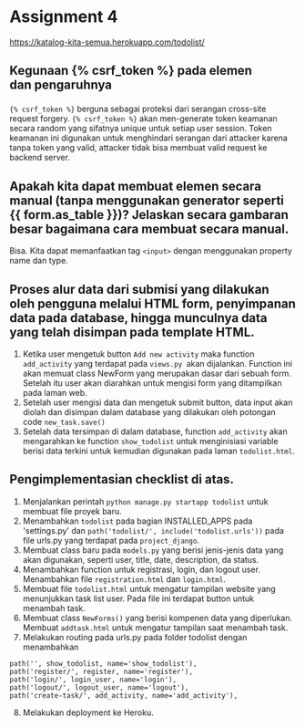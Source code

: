  # Assignment 4
https://katalog-kita-semua.herokuapp.com/todolist/
 
 ## Kegunaan {% csrf_token %} pada elemen <form> dan pengaruhnya
`{% csrf_token %}` berguna sebagai proteksi dari serangan cross-site request forgery. `{% csrf_token %}` akan men-generate token keamanan secara random yang sifatnya unique untuk setiap user session. Token keamanan ini digunakan untuk menghindari serangan dari attacker karena tanpa token yang valid, attacker tidak bisa membuat valid request ke backend server.

 ## Apakah kita dapat membuat elemen <form> secara manual (tanpa menggunakan generator seperti {{ form.as_table }})? Jelaskan secara gambaran besar bagaimana cara membuat <form> secara manual.
Bisa. Kita dapat memanfaatkan tag `<input>` dengan menggunakan property name dan type.

 ## Proses alur data dari submisi yang dilakukan oleh pengguna melalui HTML form, penyimpanan data pada database, hingga munculnya data yang telah disimpan pada template HTML.
1. Ketika user mengetuk button `Add new activity` maka function `add_activity` yang terdapat pada `views.py `akan dijalankan. Function ini akan memuat class NewForm yang merupakan dasar dari sebuah form. Setelah itu user akan diarahkan untuk mengisi form yang ditampilkan pada laman web.
2. Setelah user mengisi data dan mengetuk submit button, data input akan diolah dan disimpan dalam database yang dilakukan oleh potongan code `new_task.save()`
3. Setelah data tersimpan di dalam database, function `add_activity` akan mengarahkan ke function `show_todolist` untuk menginisiasi variable berisi data terkini untuk kemudian digunakan pada laman `todolist.html`.

 ## Pengimplementasian checklist di atas.
1. Menjalankan perintah `python manage.py startapp todolist` untuk membuat file proyek baru.
2. Menambahkan `todolist` pada bagian INSTALLED_APPS pada 'settings.py' dan `path('todolist/', include('todolist.urls'))` pada file urls.py yang terdapat pada `project_django`.
3. Membuat class baru pada `models.py` yang berisi jenis-jenis data yang akan digunakan, seperti user, title, date, description, da status.
4. Menambahkan function untuk registrasi, login, dan logout user. Menambahkan file `registration.html` dan `login.html`.
5. Membuat file `todolist.html` untuk mengatur tampilan website yang menunjukkan task list user. Pada file ini terdapat button untuk menambah task.
6. Membuat class `NewForms()` yang berisi kompenen data yang diperlukan. Membuat `addtask.html` untuk mengatur tampilan saat menambah task.
7. Melakukan routing pada urls.py pada folder todolist dengan menambahkan
```
path('', show_todolist, name='show_todolist'),
path('register/', register, name='register'),
path('login/', login_user, name='login'),
path('logout/', logout_user, name='logout'),
path('create-task/', add_activity, name='add_activity'),
```
8. Melakukan deployment ke Heroku.